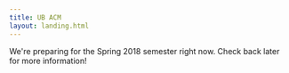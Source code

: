 ```yaml
---
title: UB ACM
layout: landing.html
---
```


We're preparing for the Spring 2018 semester right now. Check back later for more information!

